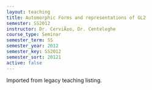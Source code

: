 ```yaml
---
layout: teaching
title: Automorphic Forms and representations of GL2
semester: SS2012
instructor: Dr. CerviÃ±o, Dr. Centeleghe
course_type: Seminar
semester_term: SS
semester_year: 2012
semester_key: SS2012
semester_sort: 20121
active: false
---
```

Imported from legacy teaching listing.
